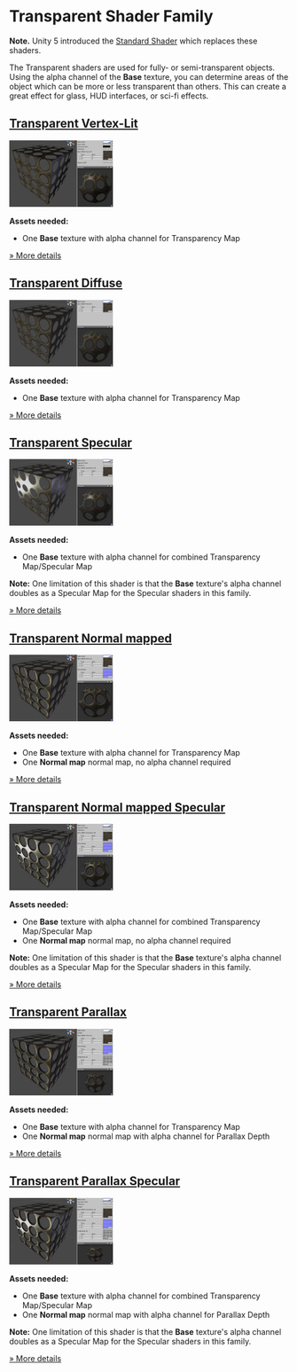 Transparent Shader Family
=========================

**Note.** Unity 5 introduced the [Standard Shader](shader-StandardShader) which replaces these shaders.

The Transparent shaders are used for fully- or semi-transparent objects. Using the alpha channel of the __Base__ texture, you can determine areas of the object which can be more or less transparent than others. This can create a great effect for glass, HUD interfaces, or sci-fi effects.

[Transparent Vertex-Lit](shader-TransVertexLit)
-----------------------------------------------


![shader-TransVertexLit](../uploads/Shaders/Thumb-TransVertex.jpg)

**Assets needed:**

* One __Base__ texture with alpha channel for Transparency Map

[&#187; More details](shader-TransVertexLit)


[Transparent Diffuse](shader-TransDiffuse)
------------------------------------------


![shader-TransDiffuse](../uploads/Shaders/Thumb-TransDiffuse.jpg)

**Assets needed:**

* One __Base__ texture with alpha channel for Transparency Map

[&#187; More details](shader-TransDiffuse)


[Transparent Specular](shader-TransSpecular)
--------------------------------------------


![shader-TransSpecular](../uploads/Shaders/Thumb-TransSpec.jpg)

**Assets needed:**

* One __Base__ texture with alpha channel for combined Transparency Map/Specular Map

**Note:**
One limitation of this shader is that the __Base__ texture's alpha channel doubles as a Specular Map for the Specular shaders in this family.


[&#187; More details](shader-TransSpecular)


[Transparent Normal mapped](shader-TransBumpedDiffuse)
------------------------------------------------------


![shader-TransBumpedDiffuse](../uploads/Shaders/Thumb-TransBump.jpg)

**Assets needed:**

* One __Base__ texture with alpha channel for Transparency Map
* One __Normal map__ normal map, no alpha channel required

[&#187; More details](shader-TransBumpedDiffuse)


[Transparent Normal mapped Specular](shader-TransBumpedSpecular)
----------------------------------------------------------------


![shader-TransBumpedSpecular](../uploads/Shaders/Thumb-TransBumpSpec.jpg)

**Assets needed:**

* One __Base__ texture with alpha channel for combined Transparency Map/Specular Map
* One __Normal map__ normal map, no alpha channel required

**Note:**
One limitation of this shader is that the __Base__ texture's alpha channel doubles as a Specular Map for the Specular shaders in this family.

[&#187; More details](shader-TransBumpedSpecular)


[Transparent Parallax](shader-TransParallaxDiffuse)
---------------------------------------------------


![shader-TransParallaxDiffuse](../uploads/Shaders/Thumb-TransParallaxBump.jpg)

**Assets needed:**

* One __Base__ texture with alpha channel for Transparency Map
* One __Normal map__ normal map with alpha channel for Parallax Depth

[&#187; More details](shader-TransParallaxDiffuse)


[Transparent Parallax Specular](shader-TransParallaxSpecular)
-------------------------------------------------------------


![shader-TransParallaxSpecular](../uploads/Shaders/Thumb-TransParallaxBumpSpec.jpg)

**Assets needed:**

* One __Base__ texture with alpha channel for combined Transparency Map/Specular Map
* One __Normal map__ normal map with alpha channel for Parallax Depth

**Note:**
One limitation of this shader is that the __Base__ texture's alpha channel doubles as a Specular Map for the Specular shaders in this family.

[&#187; More details](shader-TransParallaxSpecular)
